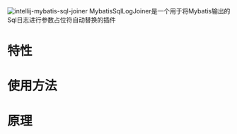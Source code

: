![intellij-mybatis-sql-joiner](https://socialify.git.ci/yungyu16/intellij-mybatis-sql-joiner/image?description=1&descriptionEditable=%E5%B0%86Mybatis%E8%BE%93%E5%87%BA%E7%9A%84Sql%E6%97%A5%E5%BF%97%E8%BF%9B%E8%A1%8C%E5%8F%82%E6%95%B0%E5%8D%A0%E4%BD%8D%E7%AC%A6%E8%87%AA%E5%8A%A8%E6%9B%BF%E6%8D%A2%E7%9A%84%E6%8F%92%E4%BB%B6&font=Inter&language=1&logo=https%3A%2F%2Fraw.githubusercontent.com%2Fyungyu16%2Fcdn%2Fmaster%2Favatar.png&owner=1&pattern=Circuit%20Board&theme=Light)
MybatisSqlLogJoiner是一个用于将Mybatis输出的Sql日志进行参数占位符自动替换的插件   

# 特性

# 使用方法

# 原理

